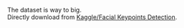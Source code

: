 The dataset is way to big. \
Directly download from [Kaggle/Facial Keypoints Detection](https://www.kaggle.com/c/facial-keypoints-detection/data?select=training.zip).
